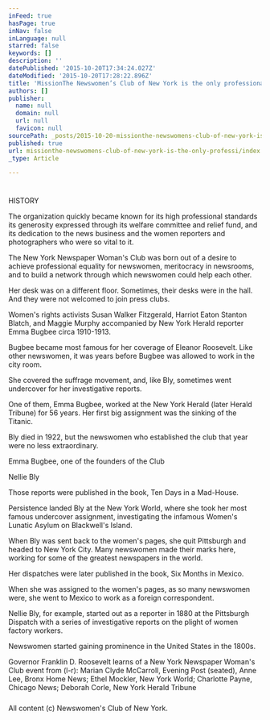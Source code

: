 ```yaml
---
inFeed: true
hasPage: true
inNav: false
inLanguage: null
starred: false
keywords: []
description: ''
datePublished: '2015-10-20T17:34:24.027Z'
dateModified: '2015-10-20T17:28:22.896Z'
title: 'MissionThe Newswomen’s Club of New York is the only professional organization exclusively for women journalists in the New York metropolitan area. Our membership includes women who work in newspapers, magazines, radio, television, photography and new med'
authors: []
publisher:
  name: null
  domain: null
  url: null
  favicon: null
sourcePath: _posts/2015-10-20-missionthe-newswomens-club-of-new-york-is-the-only-professi.md
published: true
url: missionthe-newswomens-club-of-new-york-is-the-only-professi/index.html
_type: Article

---
```

# 

HISTORY 

The organization quickly became known for its high professional standards its generosity expressed through its welfare committee and relief fund, and its dedication to the news business and the women reporters and photographers who were so vital to it.

The New York Newspaper Woman's Club was born out of a desire to achieve professional equality for newswomen, meritocracy in newsrooms, and to build a network through which newswomen could help each other.

Her desk was on a different floor. Sometimes, their desks were in the hall. And they were not welcomed to join press clubs.

Women's rights activists Susan Walker Fitzgerald, Harriot Eaton Stanton Blatch, and Maggie Murphy accompanied by New York Herald reporter Emma Bugbee circa 1910-1913\.

Bugbee became most famous for her coverage of Eleanor Roosevelt. Like other newswomen, it was years before Bugbee was allowed to work in the city room.

She covered the suffrage movement, and, like Bly, sometimes went undercover for her investigative reports.

One of them, Emma Bugbee, worked at the New York Herald (later Herald Tribune) for 56 years. Her first big assignment was the sinking of the Titanic.

Bly died in 1922, but the newswomen who established the club that year were no less extraordinary.

Emma Bugbee, one of the founders of the Club

Nellie Bly

Those reports were published in the book, Ten Days in a Mad-House.

Persistence landed Bly at the New York World, where she took her most famous undercover assignment, investigating the infamous Women's Lunatic Asylum on Blackwell's Island.

When Bly was sent back to the women's pages, she quit Pittsburgh and headed to New York City. Many newswomen made their marks here, working for some of the greatest newspapers in the world.

Her dispatches were later published in the book, Six Months in Mexico.

When she was assigned to the women's pages, as so many newswomen were, she went to Mexico to work as a foreign correspondent.

Nellie Bly, for example, started out as a reporter in 1880 at the Pittsburgh Dispatch with a series of investigative reports on the plight of women factory workers.

Newswomen started gaining prominence in the United States in the 1800s.

Governor Franklin D. Roosevelt learns of a New York Newspaper Woman's Club event from (l-r): Marian Clyde McCarroll, Evening Post (seated), Anne Lee, Bronx Home News; Ethel Mockler, New York World; Charlotte Payne, Chicago News; Deborah Corle, New York Herald Tribune

##### 

All content (c) Newswomen's Club of New York.